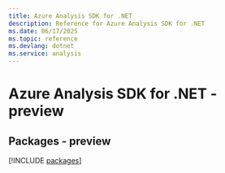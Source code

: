 ```yaml
---
title: Azure Analysis SDK for .NET
description: Reference for Azure Analysis SDK for .NET
ms.date: 06/17/2025
ms.topic: reference
ms.devlang: dotnet
ms.service: analysis
---
```

# Azure Analysis SDK for .NET - preview
## Packages - preview
[!INCLUDE [packages](analysis-index.md)]